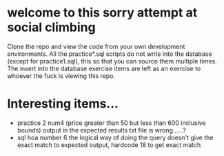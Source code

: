 # welcome to this sorry attempt at social climbing
Clone the repo and view the code from your own development environments. All the practice*.sql scripts do not write into the database (except for practice1.sql), this so that you can source them multiple times. The insert into the database exercise items are left as an exercise to whoever the fuck is viewing this repo.

# Interesting items...
- practice 2 num4 (price greater than 50 but less than 600 inclusive bounds)
  output in the expected results txt file is wrong......?
- sql hoa number 6
  the logical way of doing the query doesn't give the exact match to expected output, hardcode 18 to get exact match